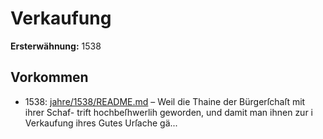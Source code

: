 # Verkaufung

**Ersterwähnung:** 1538

## Vorkommen
- 1538: [jahre/1538/README.md](../jahre/1538/README.md) – Weil die Thaine der Bürgerſchaſt mit ihrer Schaf-
trift hochbeſhwerlih geworden, und damit man ihnen zur i
Verkaufung ihres Gutes Urſache gä...
